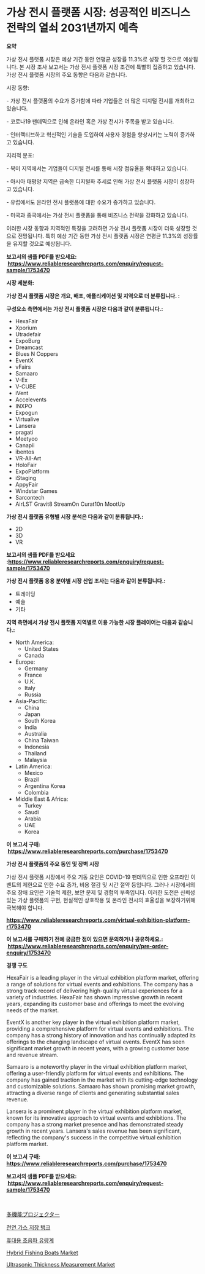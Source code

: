 <p><h1>가상 전시 플랫폼 시장: 성공적인 비즈니스 전략의 열쇠 2031년까지 예측</h1></p><p><strong>요약</strong></p>
<p><p>가상 전시 플랫폼 시장은 예상 기간 동안 연평균 성장률 11.3%로 성장 할 것으로 예상됩니다. 본 시장 조사 보고서는 가상 전시 플랫폼 시장 조건에 특별히 집중하고 있습니다. 가상 전시 플랫폼 시장의 주요 동향은 다음과 같습니다.</p><p>시장 동향:</p><p>- 가상 전시 플랫폼의 수요가 증가함에 따라 기업들은 더 많은 디지털 전시를 개최하고 있습니다.</p><p>- 코로나19 팬데믹으로 인해 온라인 혹은 가상 전시가 주목을 받고 있습니다.</p><p>- 인터랙티브하고 혁신적인 기술을 도입하여 사용자 경험을 향상시키는 노력이 증가하고 있습니다.</p><p>지리적 분포:</p><p>- 북미 지역에서는 기업들이 디지털 전시를 통해 시장 점유율을 확대하고 있습니다.</p><p>- 아시아 태평양 지역은 급속한 디지털화 추세로 인해 가상 전시 플랫폼 시장이 성장하고 있습니다.</p><p>- 유럽에서도 온라인 전시 플랫폼에 대한 수요가 증가하고 있습니다.</p><p>- 미국과 중국에서는 가상 전시 플랫폼을 통해 비즈니스 전략을 강화하고 있습니다.</p><p>이러한 시장 동향과 지역적인 특징을 고려하면 가상 전시 플랫폼 시장이 더욱 성장할 것으로 전망됩니다. 특히 예상 기간 동안 가상 전시 플랫폼 시장은 연평균 11.3%의 성장률을 유지할 것으로 예상됩니다.</p></p>
<p><strong>보고서의 샘플 PDF를 받으세요: &nbsp;<a href="https://www.reliableresearchreports.com/enquiry/request-sample/1753470">https://www.reliableresearchreports.com/enquiry/request-sample/1753470</a></strong></p>
<p><strong>시장 세분화:</strong></p>
<p><strong> 가상 전시 플랫폼 시장은 개요, 배포, 애플리케이션 및 지역으로 더 분류됩니다. :</strong></p>
<p><strong>구성요소 측면에서는 가상 전시 플랫폼 시장은 다음과 같이 분류됩니다.:</strong></p>
<p><ul><li>HexaFair</li><li>Xporium</li><li>Utradefair</li><li>ExpoBurg</li><li>Dreamcast</li><li>Blues N Coppers</li><li>EventX</li><li>vFairs</li><li>Samaaro</li><li>V-Ex</li><li>V-CUBE</li><li>iVent</li><li>Accelevents</li><li>INXPO</li><li>Expogun</li><li>Virtualive</li><li>Lansera</li><li>pragati</li><li>Meetyoo</li><li>Canapii</li><li>ibentos</li><li>VR-All-Art</li><li>HoloFair</li><li>ExpoPlatform</li><li>iStaging</li><li>AppyFair</li><li>Windstar Games</li><li>Sarcontech</li><li>AirLST
    Gravit8
    StreamOn
    Curat10n
    MootUp</li></ul></p>
<p><strong> 가상 전시 플랫폼 유형별 시장 분석은 다음과 같이 분류됩니다.:</strong></p>
<p><ul><li>2D</li><li>3D</li><li>VR</li></ul></p>
<p><strong>보고서의 샘플 PDF를 받으세요 :<a href="https://www.reliableresearchreports.com/enquiry/request-sample/1753470">https://www.reliableresearchreports.com/enquiry/request-sample/1753470</a></strong></p>
<p><strong> 가상 전시 플랫폼 응용 분야별 시장 산업 조사는 다음과 같이 분류됩니다.:</strong></p>
<p><ul><li>트레이딩</li><li>예술</li><li>기타</li></ul></p>
<p><strong>지역 측면에서 가상 전시 플랫폼 지역별로 이용 가능한 시장 플레이어는 다음과 같습니다.:</strong></p>
<p><ul>
    <li>
        North America:
        <ul>
            <li>United States</li>
            <li>Canada</li>
        </ul>
    </li>
    <li>
        Europe:
        <ul>
            <li>Germany</li>
            <li>France</li>
            <li>U.K.</li>
            <li>Italy</li>
            <li>Russia</li>
        </ul>
    </li>
    <li>
        Asia-Pacific:
        <ul>
            <li>China</li>
            <li>Japan</li>
            <li>South Korea</li>
            <li>India</li>
            <li>Australia</li>
            <li>China Taiwan</li>
            <li>Indonesia</li>
            <li>Thailand</li>
            <li>Malaysia</li>
        </ul>
    </li>
    <li>
        Latin America:
        <ul>
            <li>Mexico</li>
            <li>Brazil</li>
            <li>Argentina Korea</li>
            <li>Colombia</li>
        </ul>
    </li>
    <li>
        Middle East & Africa:
        <ul>
            <li>Turkey</li>
            <li>Saudi</li>
            <li>Arabia</li>
            <li>UAE</li>
            <li>Korea</li>
        </ul>
    </li>
    </ul></p>
<p><strong>이 보고서 구매: &nbsp;<a href="https://www.reliableresearchreports.com/purchase/1753470">https://www.reliableresearchreports.com/purchase/1753470</a></strong></p>
<p><strong>가상 전시 플랫폼의 주요 동인 및 장벽 시장</strong></p>
<p><p>가상 전시 플랫폼 시장에서 주요 기동 요인은 COVID-19 팬데믹으로 인한 오프라인 이벤트의 제한으로 인한 수요 증가, 비용 절감 및 시간 절약 등입니다. 그러나 시장에서의 주요 장애 요인은 기술적 제한, 보안 문제 및 경험의 부족입니다. 이러한 도전은 신뢰성 있는 가상 플랫폼의 구현, 현실적인 상호작용 및 온라인 전시의 효율성을 보장하기위해 극복해야 합니다.</p></p>
<p><strong><a href="https://www.reliableresearchreports.com/virtual-exhibition-platform-r1753470">https://www.reliableresearchreports.com/virtual-exhibition-platform-r1753470</a></strong></p>
<p><strong>이 보고서를 구매하기 전에 궁금한 점이 있으면 문의하거나 공유하세요.: &nbsp;<a href="https://www.reliableresearchreports.com/enquiry/pre-order-enquiry/1753470">https://www.reliableresearchreports.com/enquiry/pre-order-enquiry/1753470</a></strong></p>
<p><strong>경쟁 구도</strong></p>
<p><p>HexaFair is a leading player in the virtual exhibition platform market, offering a range of solutions for virtual events and exhibitions. The company has a strong track record of delivering high-quality virtual experiences for a variety of industries. HexaFair has shown impressive growth in recent years, expanding its customer base and offerings to meet the evolving needs of the market.</p><p>EventX is another key player in the virtual exhibition platform market, providing a comprehensive platform for virtual events and exhibitions. The company has a strong history of innovation and has continually adapted its offerings to the changing landscape of virtual events. EventX has seen significant market growth in recent years, with a growing customer base and revenue stream.</p><p>Samaaro is a noteworthy player in the virtual exhibition platform market, offering a user-friendly platform for virtual events and exhibitions. The company has gained traction in the market with its cutting-edge technology and customizable solutions. Samaaro has shown promising market growth, attracting a diverse range of clients and generating substantial sales revenue.</p><p>Lansera is a prominent player in the virtual exhibition platform market, known for its innovative approach to virtual events and exhibitions. The company has a strong market presence and has demonstrated steady growth in recent years. Lansera's sales revenue has been significant, reflecting the company's success in the competitive virtual exhibition platform market.</p></p>
<p><strong>이 보고서 구매: &nbsp; <a href="https://www.reliableresearchreports.com/purchase/1753470">https://www.reliableresearchreports.com/purchase/1753470</a></strong></p>
<p><strong>보고서의 샘플 PDF를 받으세요: &nbsp;<a href="https://www.reliableresearchreports.com/enquiry/request-sample/1753470">https://www.reliableresearchreports.com/enquiry/request-sample/1753470</a></strong><strong></strong></p>
<p>&nbsp;</p>
<p><p><a href="https://github.com/AaronVargas43/Market-Research-Report-List-1/blob/main/275281728274.md">多機能プロジェクター</a></p><p><a href="https://medium.com/@rickymetzdvm/%EC%B2%9C%EC%97%B0-%EA%B0%80%EC%8A%A4-%EC%A0%80%EC%9E%A5-%ED%83%B1%ED%81%AC-%EC%8B%9C%EC%9E%A5-2031%EB%85%84%EA%B9%8C%EC%A7%80%EC%9D%98-%ED%8A%B8%EB%A0%8C%EB%93%9C-%EC%98%88%EC%B8%A1-%EB%B0%8F-%EA%B2%BD%EC%9F%81-%EB%B6%84%EC%84%9D-233e081e92c8">천연 가스 저장 탱크</a></p><p><a href="https://github.com/JackieFauhey9089475/Market-Research-Report-List-1/blob/main/509727225621.md">휴대용 초음파 유량계</a></p><p><a href="https://github.com/gdfhhhj/Market-Research-Report-List-4/blob/main/hybrid-fishing-boats-market.md">Hybrid Fishing Boats Market</a></p><p><a href="https://github.com/julyju69/Market-Research-Report-List-2/blob/main/ultrasonic-thickness-measurement-market.md">Ultrasonic Thickness Measurement Market</a></p></p>